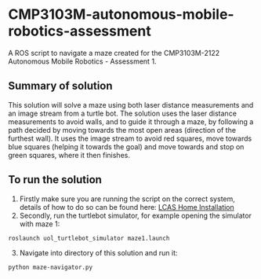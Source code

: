 # CMP3103M-autonomous-mobile-robotics-assessment
A ROS script to navigate a maze created for the CMP3103M-2122 Autonomous Mobile Robotics - Assessment 1.

## Summary of solution
This solution will solve a maze using both laser distance measurements and an image stream from a turtle bot. The solution uses the laser distance measurements to avoid walls, and to guide it through a maze, by following a path decided by moving towards the most open areas (direction of the furthest wall). It uses the image stream to avoid red squares, move towards blue squares (helping it towards the goal) and move towards and stop on green squares, where it then finishes.

## To run the solution
1. Firstly make sure you are running the script on the correct system, details of how to do so can be found here: [LCAS Home Installation](https://github.com/LCAS/teaching/wiki/Home-Installation)
2. Secondly, run the turtlebot simulator, for example opening the simulator with maze 1:

```
roslaunch uol_turtlebot_simulator maze1.launch
```

3. Navigate into directory of this solution and run it:

```
python maze-navigator.py
```
